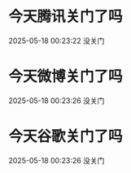 # 今天腾讯关门了吗

2025-05-18 00:23:22 没关门

# 今天微博关门了吗

2025-05-18 00:23:26 没关门

# 今天谷歌关门了吗

2025-05-18 00:23:26 没关门

